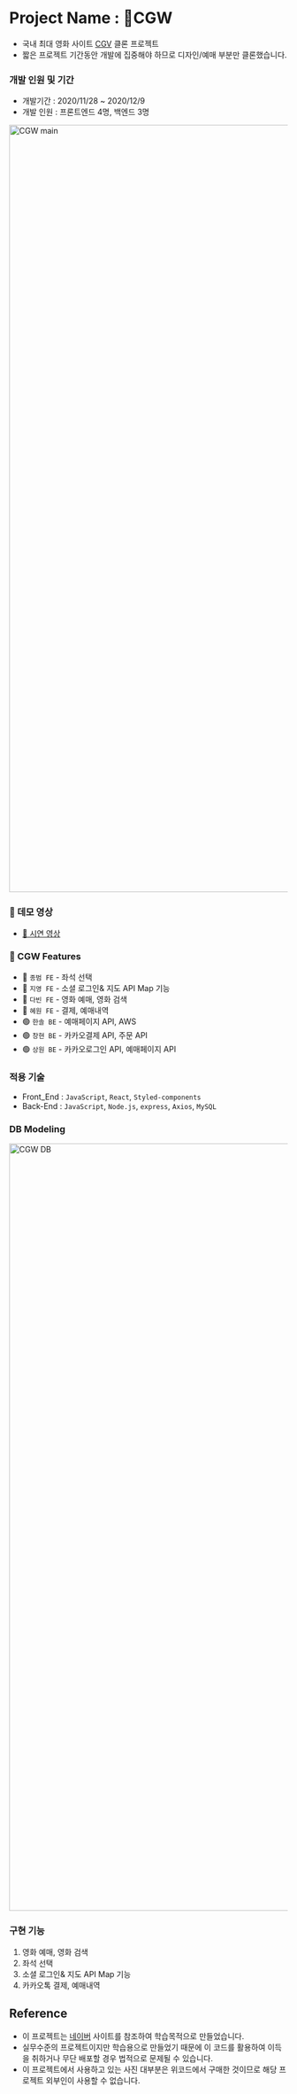 # Project Name : 🎫CGW

- 국내 최대 영화 사이트 [CGV](https://www.cgv.co.kr/) 클론 프로젝트
- 짧은 프로젝트 기간동안 개발에 집중해야 하므로 디자인/예매 부분만 클론했습니다.
<!-- 개발은 초기 세팅부터 전부 직접 구현했으며, 아래 데모 영상에서 보이는 부분은 모두 백앤드와 연결하여 실제 사용할 수 있는 서비스 수준으로 개발한 것입니다.-->

### 개발 인원 및 기간

- 개발기간 : 2020/11/28 ~ 2020/12/9
- 개발 인원 : 프론트엔드 4명, 백엔드 3명

<img width="1386px" alt="CGW main" align="center" src="https://user-images.githubusercontent.com/110847597/206863973-b5dc727d-037f-4ce5-9c9e-feb21622a4bc.gif"/>

<!-- 
### 프로젝트 선정이유

- 이 사이트는,
-->

### 📼 데모 영상

- <a href="https://vimeo.com/779910229">📎 시연 영상</a>

### 📌 CGW Features

- 🔵 `종범 FE` - 좌석 선택
- 🔵 `지영 FE` - 소셜 로그인& 지도 API Map 기능
- 🔵 `다빈 FE` - 영화 예매, 영화 검색
- 🔵 `혜원 FE` - 결제, 예매내역
- 🟢 `한솔 BE` - 예매페이지 API, AWS
- 🟢 `창현 BE` - 카카오결제 API, 주문 API
- 🟢 `상원 BE` - 카카오로그인 API, 예매페이지 API

### 적용 기술
- Front_End : `JavaScript`, `React`, `Styled-components`
- Back-End : `JavaScript`, `Node.js`, `express`, `Axios`, `MySQL`

### DB Modeling

<img width="1386" alt="CGW DB" src="https://user-images.githubusercontent.com/110847597/206862017-45340383-0d5d-49d2-aa46-4f8ff1ccf7e7.png">

### 구현 기능

1. 영화 예매, 영화 검색 
1. 좌석 선택
1. 소셜 로그인& 지도 API Map 기능
1. 카카오톡 결제, 예매내역

<!--
#### 메인페이지

- 추천 상품, 오늘의 상품, 베스트 상품 모두 각각 api 호출하여 구현
- 저쩌구
-->

## Reference

- 이 프로젝트는 [네이버](http://naver.com) 사이트를 참조하여 학습목적으로 만들었습니다.
- 실무수준의 프로젝트이지만 학습용으로 만들었기 때문에 이 코드를 활용하여 이득을 취하거나 무단 배포할 경우 법적으로 문제될 수 있습니다.
- 이 프로젝트에서 사용하고 있는 사진 대부분은 위코드에서 구매한 것이므로 해당 프로젝트 외부인이 사용할 수 없습니다.
